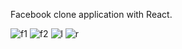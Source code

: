 Facebook clone application with React.

![f1](https://github.com/shafakyildiz/facebook/assets/29509461/2f19eac3-6a85-4564-9e3b-ab6f619d8840)
![f2](https://github.com/shafakyildiz/facebook/assets/29509461/d45b80a7-4079-4782-8836-255ba7a57fb2)
![l](https://github.com/shafakyildiz/facebook/assets/29509461/3d2959c2-5e59-46b8-9f7b-6f2854b69c58)
![r](https://github.com/shafakyildiz/facebook/assets/29509461/f6a1d746-9a85-4ea4-9435-401be5cc0203)
